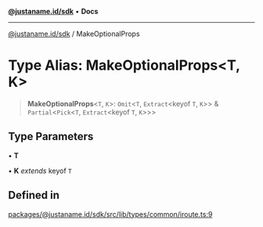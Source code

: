 [**@justaname.id/sdk**](../README.md) • **Docs**

***

[@justaname.id/sdk](../globals.md) / MakeOptionalProps

# Type Alias: MakeOptionalProps\<T, K\>

> **MakeOptionalProps**\<`T`, `K`\>: `Omit`\<`T`, `Extract`\<keyof `T`, `K`\>\> & `Partial`\<`Pick`\<`T`, `Extract`\<keyof `T`, `K`\>\>\>

## Type Parameters

• **T**

• **K** *extends* keyof `T`

## Defined in

[packages/@justaname.id/sdk/src/lib/types/common/iroute.ts:9](https://github.com/JustaName-id/JustaName-sdk/blob/626b4b68604f3125538c424811e641247a5bd58d/packages/@justaname.id/sdk/src/lib/types/common/iroute.ts#L9)
